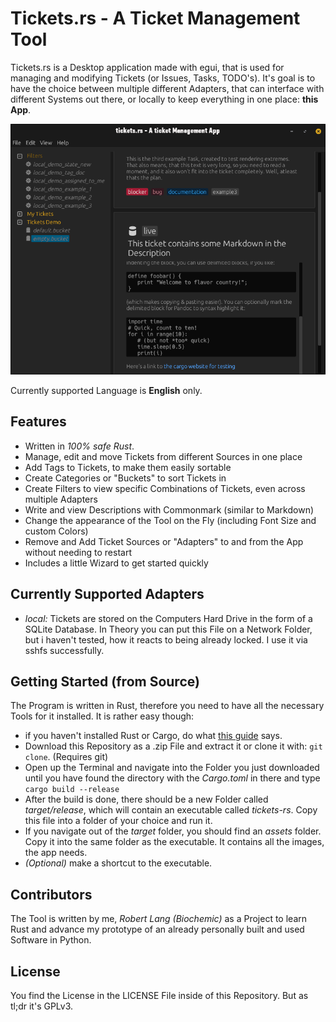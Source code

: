 # Tickets.rs - A Ticket Management Tool

Tickets.rs is a Desktop application made with egui, that is used for managing and modifying Tickets (or Issues, Tasks, TODO's). It's goal is to have the choice between multiple different Adapters, that can interface with different
Systems out there, or locally to keep everything in one place: **this App**.

![App Screenshot](assets/screenshot_app.png)

Currently supported Language is **English** only.

## Features

* Written in _100% safe Rust_.
* Manage, edit and move Tickets from different Sources in one place
* Add Tags to Tickets, to make them easily sortable
* Create Categories or "Buckets" to sort Tickets in
* Create Filters to view specific Combinations of Tickets, even across multiple Adapters
* Write and view Descriptions with Commonmark (similar to Markdown)
* Change the appearance of the Tool on the Fly (including Font Size and custom Colors)
* Remove and Add Ticket Sources or "Adapters" to and from the App without needing to restart
* Includes a little Wizard to get started quickly

## Currently Supported Adapters
* _local:_ Tickets are stored on the Computers Hard Drive in the form of a SQLite Database. In Theory you can put this File on a Network Folder, but i haven't tested, how it reacts to being already locked. I use it via sshfs successfully.

## Getting Started (from Source)

The Program is written in Rust, therefore you need to have all the necessary Tools for it installed.
It is rather easy though:

* if you haven't installed Rust or Cargo, do what [this guide](https://doc.rust-lang.org/cargo/getting-started/installation.html) says.
* Download this Repository as a .zip File and extract it or clone it with: `git clone`. (Requires git)
* Open up the Terminal and navigate into the Folder you just downloaded until you have found the directory with the _Cargo.toml_ in there and type `cargo build --release`
* After the build is done, there should be a new Folder called _target/release_, which will contain an executable called _tickets-rs_. Copy this file into a folder of your choice and run it.
* If you navigate out of the _target_ folder, you should find an _assets_ folder. Copy it into the same folder as the executable. It contains all the images, the app needs.
* _(Optional)_ make a shortcut to the executable.

## Contributors

The Tool is written by me, _Robert Lang (Biochemic)_ as a Project to learn Rust and advance my
prototype of an already personally built and used Software in Python.

## License

You find the License in the LICENSE File inside of this Repository. But as tl;dr it's GPLv3.
